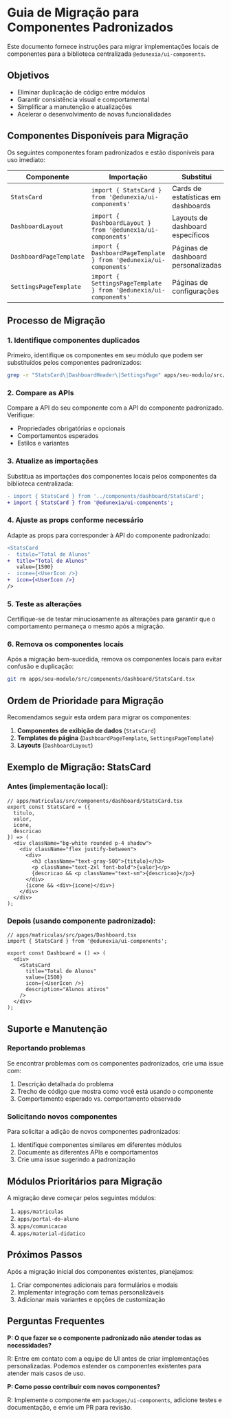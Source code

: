 # Guia de Migração para Componentes Padronizados

Este documento fornece instruções para migrar implementações locais de componentes para a biblioteca centralizada `@edunexia/ui-components`.

## Objetivos

- Eliminar duplicação de código entre módulos
- Garantir consistência visual e comportamental
- Simplificar a manutenção e atualizações
- Acelerar o desenvolvimento de novas funcionalidades

## Componentes Disponíveis para Migração

Os seguintes componentes foram padronizados e estão disponíveis para uso imediato:

| Componente                | Importação                                            | Substitui                           |
|---------------------------|------------------------------------------------------|-------------------------------------|
| `StatsCard`               | `import { StatsCard } from '@edunexia/ui-components'` | Cards de estatísticas em dashboards |
| `DashboardLayout`         | `import { DashboardLayout } from '@edunexia/ui-components'` | Layouts de dashboard específicos |
| `DashboardPageTemplate`   | `import { DashboardPageTemplate } from '@edunexia/ui-components'` | Páginas de dashboard personalizadas |
| `SettingsPageTemplate`    | `import { SettingsPageTemplate } from '@edunexia/ui-components'` | Páginas de configurações |

## Processo de Migração

### 1. Identifique componentes duplicados

Primeiro, identifique os componentes em seu módulo que podem ser substituídos pelos componentes padronizados:

```bash
grep -r "StatsCard\|DashboardHeader\|SettingsPage" apps/seu-modulo/src/
```

### 2. Compare as APIs

Compare a API do seu componente com a API do componente padronizado. Verifique:

- Propriedades obrigatórias e opcionais
- Comportamentos esperados
- Estilos e variantes

### 3. Atualize as importações

Substitua as importações dos componentes locais pelos componentes da biblioteca centralizada:

```diff
- import { StatsCard } from '../components/dashboard/StatsCard';
+ import { StatsCard } from '@edunexia/ui-components';
```

### 4. Ajuste as props conforme necessário

Adapte as props para corresponder à API do componente padronizado:

```diff
<StatsCard 
-  titulo="Total de Alunos"
+  title="Total de Alunos"
   value={1500}
-  icone={<UserIcon />}
+  icon={<UserIcon />}
/>
```

### 5. Teste as alterações

Certifique-se de testar minuciosamente as alterações para garantir que o comportamento permaneça o mesmo após a migração.

### 6. Remova os componentes locais

Após a migração bem-sucedida, remova os componentes locais para evitar confusão e duplicação:

```bash
git rm apps/seu-modulo/src/components/dashboard/StatsCard.tsx
```

## Ordem de Prioridade para Migração

Recomendamos seguir esta ordem para migrar os componentes:

1. **Componentes de exibição de dados** (`StatsCard`)
2. **Templates de página** (`DashboardPageTemplate`, `SettingsPageTemplate`)
3. **Layouts** (`DashboardLayout`)

## Exemplo de Migração: StatsCard

### Antes (implementação local):

```tsx
// apps/matriculas/src/components/dashboard/StatsCard.tsx
export const StatsCard = ({ 
  titulo, 
  valor, 
  icone, 
  descricao 
}) => (
  <div className="bg-white rounded p-4 shadow">
    <div className="flex justify-between">
      <div>
        <h3 className="text-gray-500">{titulo}</h3>
        <p className="text-2xl font-bold">{valor}</p>
        {descricao && <p className="text-sm">{descricao}</p>}
      </div>
      {icone && <div>{icone}</div>}
    </div>
  </div>
);
```

### Depois (usando componente padronizado):

```tsx
// apps/matriculas/src/pages/Dashboard.tsx
import { StatsCard } from '@edunexia/ui-components';

export const Dashboard = () => (
  <div>
    <StatsCard 
      title="Total de Alunos"
      value={1500}
      icon={<UserIcon />}
      description="Alunos ativos"
    />
  </div>
);
```

## Suporte e Manutenção

### Reportando problemas

Se encontrar problemas com os componentes padronizados, crie uma issue com:

1. Descrição detalhada do problema
2. Trecho de código que mostra como você está usando o componente
3. Comportamento esperado vs. comportamento observado

### Solicitando novos componentes

Para solicitar a adição de novos componentes padronizados:

1. Identifique componentes similares em diferentes módulos
2. Documente as diferentes APIs e comportamentos
3. Crie uma issue sugerindo a padronização

## Módulos Prioritários para Migração

A migração deve começar pelos seguintes módulos:

1. `apps/matriculas`
2. `apps/portal-do-aluno`
3. `apps/comunicacao`
4. `apps/material-didatico`

## Próximos Passos

Após a migração inicial dos componentes existentes, planejamos:

1. Criar componentes adicionais para formulários e modais
2. Implementar integração com temas personalizáveis
3. Adicionar mais variantes e opções de customização

## Perguntas Frequentes

**P: O que fazer se o componente padronizado não atender todas as necessidades?**

R: Entre em contato com a equipe de UI antes de criar implementações personalizadas. Podemos estender os componentes existentes para atender mais casos de uso.

**P: Como posso contribuir com novos componentes?**

R: Implemente o componente em `packages/ui-components`, adicione testes e documentação, e envie um PR para revisão. 